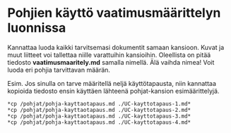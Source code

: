 # Pohjien käyttö vaatimusmäärittelyn luonnissa

Kannattaa luoda kaikki tarvitsemasi dokumentit samaan kansioon. Kuvat ja muut liitteet voi tallettaa niille varattuihin kansioihin.
Oleellista on pitää tiedosto __vaatimusmaaritely.md__ samalla nimellä. Älä vaihda nimea!
Voit luoda eri pohjia tarvittavan määrän.

Esim. Jos sinulla on tarve määritellä neljä käyttötapausta, niin kannattaa kopioida tiedosto ensin käyttäen lähteenä pohjat-kansion esimäärittelyjä.

```
*cp /pohjat/pohja-kayttaotapaus.md ./UC-kayttotapaus-1.md*
*cp /pohjat/pohja-kayttaotapaus.md ./UC-kayttotapaus-2.md*
*cp /pohjat/pohja-kayttaotapaus.md ./UC-kayttotapaus-3.md*
*cp /pohjat/pohja-kayttaotapaus.md ./UC-kayttotapaus-4.md*
```



